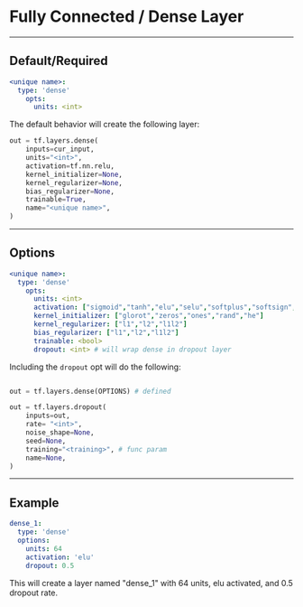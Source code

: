# Fully Connected / Dense Layer

---

## Default/Required

```yaml
<unique name>:
  type: 'dense'
    opts:
      units: <int>
```

The default behavior will create the following layer:

```python
out = tf.layers.dense(
    inputs=cur_input,
    units="<int>",
    activation=tf.nn.relu,
    kernel_initializer=None,
    kernel_regularizer=None,
    bias_regularizer=None,
    trainable=True,
    name="<unique name>",
)

```

---

## Options

```yaml
<unique name>:
  type: 'dense'
    opts:
      units: <int>
      activation: ["sigmoid","tanh","elu","selu","softplus","softsign","relu","relu6"]
      kernel_initializer: ["glorot","zeros","ones","rand","he"]
      kernel_regularizer: ["l1","l2","l1l2"]
      bias_regularizer: ["l1","l2","l1l2"]
      trainable: <bool>
      dropout: <int> # will wrap dense in dropout layer
```

Including the `dropout` opt will do the following:

```python

out = tf.layers.dense(OPTIONS) # defined

out = tf.layers.dropout(
    inputs=out,
    rate= "<int>",
    noise_shape=None,
    seed=None,
    training="<training>", # func param
    name=None,
)

```

---

## Example

```yaml
dense_1:
  type: 'dense'
  options:
    units: 64
    activation: 'elu'
    dropout: 0.5
```

This will create a layer named "dense_1" with 64 units, elu activated, and 0.5 dropout rate.